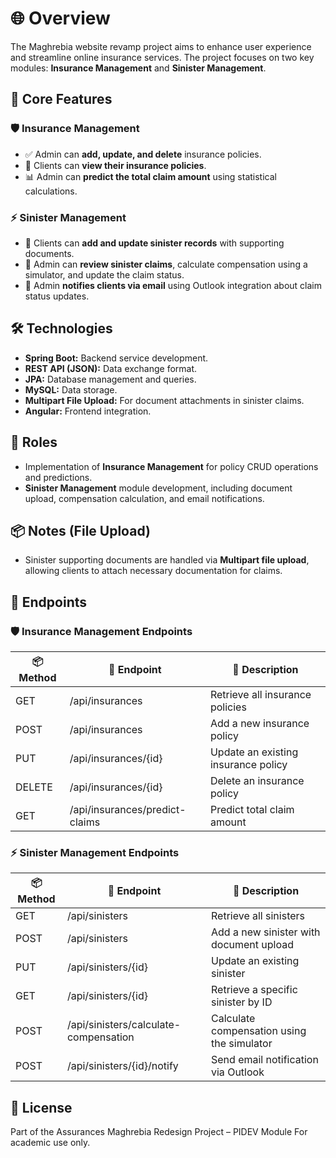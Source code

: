 # 🌐 Overview

The Maghrebia website revamp project aims to enhance user experience and streamline online insurance services. The project focuses on two key modules: **Insurance Management** and **Sinister Management**.

## 🚀 Core Features

### 🛡️ Insurance Management

* ✅ Admin can **add, update, and delete** insurance policies.
* 👤 Clients can **view their insurance policies**.
* 📊 Admin can **predict the total claim amount** using statistical calculations.

### ⚡ Sinister Management

* 📝 Clients can **add and update sinister records** with supporting documents.
* 📂 Admin can **review sinister claims**, calculate compensation using a simulator, and update the claim status.
* 📧 Admin **notifies clients via email** using Outlook integration about claim status updates.

## 🛠️ Technologies

* **Spring Boot:** Backend service development.
* **REST API (JSON):** Data exchange format.
* **JPA:** Database management and queries.
* **MySQL:** Data storage.
* **Multipart File Upload:** For document attachments in sinister claims.
* **Angular:** Frontend integration.

## 👤 Roles

* Implementation of **Insurance Management** for policy CRUD operations and predictions.
* **Sinister Management** module development, including document upload, compensation calculation, and email notifications.

## 📦 Notes (File Upload)

* Sinister supporting documents are handled via **Multipart file upload**, allowing clients to attach necessary documentation for claims.

## 📅 Endpoints

### 🛡️ Insurance Management Endpoints

| 📦 Method | 🔗 Endpoint                    | 📝 Description                      |
| --------- | ------------------------------ | ----------------------------------- |
| GET       | /api/insurances                | Retrieve all insurance policies     |
| POST      | /api/insurances                | Add a new insurance policy          |
| PUT       | /api/insurances/{id}           | Update an existing insurance policy |
| DELETE    | /api/insurances/{id}           | Delete an insurance policy          |
| GET       | /api/insurances/predict-claims | Predict total claim amount          |

### ⚡ Sinister Management Endpoints

| 📦 Method | 🔗 Endpoint                           | 📝 Description                             |
| --------- | ------------------------------------- | ------------------------------------------ |
| GET       | /api/sinisters                        | Retrieve all sinisters                     |
| POST      | /api/sinisters                        | Add a new sinister with document upload    |
| PUT       | /api/sinisters/{id}                   | Update an existing sinister                |
| GET       | /api/sinisters/{id}                   | Retrieve a specific sinister by ID         |
| POST      | /api/sinisters/calculate-compensation | Calculate compensation using the simulator |
| POST      | /api/sinisters/{id}/notify            | Send email notification via Outlook        |



## 📄 License

Part of the Assurances Maghrebia Redesign Project – PIDEV Module
For academic use only.
